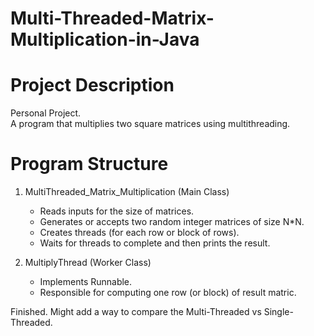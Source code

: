 # Multi-Threaded-Matrix-Multiplication-in-Java

# Project Description
Personal Project.\
A program that multiplies two square matrices using multithreading.

# Program Structure
1. MultiThreaded_Matrix_Multiplication (Main Class)
   - Reads inputs for the size of matrices.
   - Generates or accepts two random integer matrices of size N*N.
   - Creates threads (for each row or block of rows).
   - Waits for threads to complete and then prints the result.

2. MultiplyThread (Worker Class)
   - Implements Runnable.
   - Responsible for computing one row (or block) of result matric.

Finished. Might add a way to compare the Multi-Threaded vs Single-Threaded.
